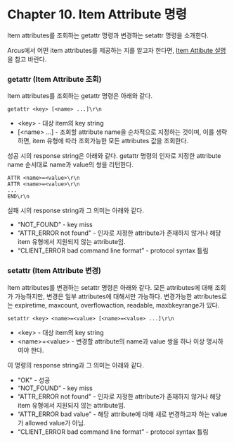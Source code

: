 # Chapter 10. Item Attribute 명령

Item attributes를 조회하는 getattr 명령과 변경하는 setattr 명령을 소개한다.

Arcus에서 어떤 item attributes를 제공하는 지를 알고자 한다면,
[Item Attibute 설명](ch03-item-attributes.md)을 참고 바란다.


### getattr (Item Attribute 조회)

Item attributes를 조회하는 getattr 명령은 아래와 같다.

```
getattr <key> [<name> ...]\r\n
```

- \<key\> - 대상 item의 key string
- [\<name\> ...] - 조회할 attribute name을 순차적으로 지정하는 것이며,
  이를 생략하면, item 유형에 따라 조회가능한 모든 attributes 값을 조회한다.

성공 시의 response string은 아래와 같다.
getattr 명령의 인자로 지정한 attribute name 순서대로 name과 value의 쌍을 리턴한다.

```
ATTR <name>=<value>\r\n
ATTR <name>=<value>\r\n
...
END\r\n
```

실패 시의 response string과 그 의미는 아래와 같다.

- “NOT_FOUND” - key miss
- “ATTR_ERROR not found" - 인자로 지정한 attribute가 존재하지 않거나 해당 item 유형에서 지원되지 않는 attribute임.
- “CLIENT_ERROR bad command line format” - protocol syntax 틀림


### setattr (Item Attribute 변경)

Item attributes를 변경하는 setattr 명령은 아래와 같다.
모든 attributes에 대해 조회가 가능하지만, 변경은 일부 attributes에 대해서만 가능하다.
변경가능한 attributes로는 expiretime, maxcount, overflowaction, readable, maxbkeyrange가 있다.

```
setattr <key> <name>=<value> [<name>=<value> ...]\r\n
```

- \<key\> - 대상 item의 key string
- \<name\>=\<value\> - 변경할 attribute의 name과 value 쌍을 하나 이상 명시하여야 한다.

이 명령의 response string과 그 의미는 아래와 같다.

- "OK" - 성공
- “NOT_FOUND” - key miss
- “ATTR_ERROR not found" - 인자로 지정한 attribute가 존재하지 않거나 해당 item 유형에서 지원되지 않는 attribute임.
- “ATTR_ERROR bad value” - 해당 attribute에 대해 새로 변경하고자 하는 value가 allowed value가 아님.
- “CLIENT_ERROR bad command line format” - protocol syntax 틀림



